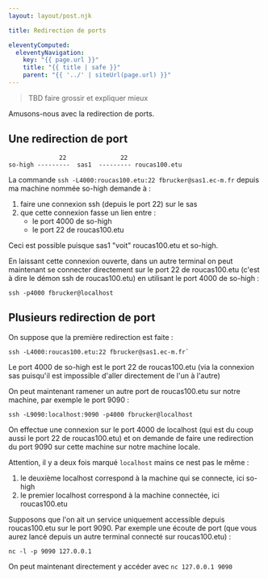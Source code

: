 ```yaml
---
layout: layout/post.njk

title: Redirection de ports

eleventyComputed:
  eleventyNavigation:
    key: "{{ page.url }}"
    title: "{{ title | safe }}"
    parent: "{{ '../' | siteUrl(page.url) }}"
---
```


> TBD faire grossir et expliquer mieux

Amusons-nous avec la redirection de ports.

## Une redirection de port

```
              22               22
so-high ---------  sas1  --------- roucas100.etu
```

La commande `ssh -L4000:roucas100.etu:22 fbrucker@sas1.ec-m.fr` depuis ma machine nommée so-high demande à :

1. faire une connexion ssh (depuis le port 22) sur le sas
2. que cette connexion fasse un lien entre :
   - le port 4000 de so-high
   - le port 22 de roucas100.etu

Ceci est possible puisque sas1 "voit" roucas100.etu et so-high.

En laissant cette connexion ouverte, dans un autre terminal on peut maintenant se connecter directement sur le port 22 de roucas100.etu (c'est à dire le démon ssh de roucas100.etu) en utilisant le port 4000 de so-high :

```
ssh -p4000 fbrucker@localhost
```

## Plusieurs redirection de port

On suppose que la première redirection est faite :

```
ssh -L4000:roucas100.etu:22 fbrucker@sas1.ec-m.fr`
```

Le port 4000 de so-high est le port 22 de roucas100.etu (via la connexion sas puisqu'il est impossible d'aller directement de l'un à l'autre)

On peut maintenant ramener un autre port de roucas100.etu sur notre machine, par exemple le port 9090 :

```
ssh -L9090:localhost:9090 -p4000 fbrucker@localhost
```

On effectue une connexion sur le port 4000 de localhost (qui est du coup aussi le port 22 de roucas100.etu) et on demande de faire une redirection du port 9090 sur cette machine sur notre machine locale.

Attention, il y a deux fois marqué `localhost` mains ce nest pas le même :

1. le deuxième localhost correspond à la machine qui se connecte, ici so-high
2. le premier localhost correspond à la machine connectée, ici roucas100.etu

Supposons que l'on ait un service uniquement accessible depuis roucas100.etu sur le port 9090. Par exemple une écoute de port (que vous aurez lancé depuis un autre terminal connecté sur roucas100.etu) :

```
nc -l -p 9090 127.0.0.1
```

On peut maintenant directement y accéder avec `nc 127.0.0.1 9090`
